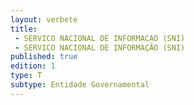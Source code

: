 ```yaml
---
layout: verbete
title:
 - SERVICO NACIONAL DE INFORMACAO (SNI)
 - SERVICO NACIONAL DE INFORMAÇÃO (SNI)
published: true
edition: 1  
type: T
subtype: Entidade Governamental
---
```



